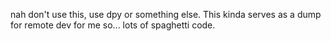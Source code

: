 nah don't use this, use dpy or something else. This kinda serves as a dump for remote dev for me so... lots of spaghetti code.